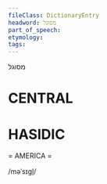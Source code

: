 ```yaml
---
fileClass: DictionaryEntry
headword: מסוגל
part_of_speech: 
etymology: 
tags: 
---
```

מסוגל

CENTRAL
========

HASIDIC
=======
= AMERICA = 

/məˈsɪgl̩/